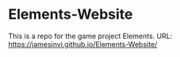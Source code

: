 # Elements-Website
This is a repo for the game project Elements. URL: https://jamesinvi.github.io/Elements-Website/
